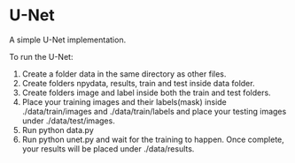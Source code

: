 # U-Net
A simple U-Net implementation.

To run the U-Net:
1. Create a folder data in the same directory as other files.
2. Create folders npydata, results, train and test inside data folder.
3. Create folders image and label inside both the train and test folders.
4. Place your training images and their labels(mask) inside ./data/train/images and ./data/train/labels and place your testing images under ./data/test/images.
5. Run python data.py
6. Run python unet.py and wait for the training to happen. Once complete, your results will be placed under ./data/results.
